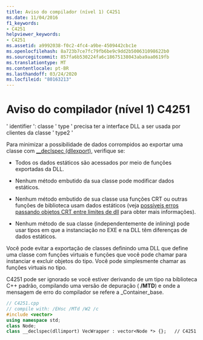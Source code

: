 ```yaml
---
title: Aviso do compilador (nível 1) C4251
ms.date: 11/04/2016
f1_keywords:
- C4251
helpviewer_keywords:
- C4251
ms.assetid: a9992038-f0c2-4fc4-a9be-4509442cbc1e
ms.openlocfilehash: 8a723b7ce7fc79fb6be9c9dd2b500631098622b0
ms.sourcegitcommit: 857fa6b530224fa6c18675138043aba9aa0619fb
ms.translationtype: MT
ms.contentlocale: pt-BR
ms.lasthandoff: 03/24/2020
ms.locfileid: "80163213"
---
```

# <a name="compiler-warning-level-1-c4251"></a>Aviso do compilador (nível 1) C4251

' identifier ': classe ' type ' precisa ter a interface DLL a ser usada por clientes da classe ' type2 '

Para minimizar a possibilidade de dados corrompidos ao exportar uma classe com [__declspec (dllexport)](../../cpp/dllexport-dllimport.md), verifique se:

- Todos os dados estáticos são acessados por meio de funções exportadas da DLL.

- Nenhum método embutido da sua classe pode modificar dados estáticos.

- Nenhum método embutido de sua classe usa funções CRT ou outras funções de biblioteca usam dados estáticos (veja [possíveis erros passando objetos CRT entre limites de dll](../../c-runtime-library/potential-errors-passing-crt-objects-across-dll-boundaries.md) para obter mais informações).

- Nenhum método de sua classe (independentemente de inlining) pode usar tipos em que a instanciação no EXE e na DLL têm diferenças de dados estáticos.

Você pode evitar a exportação de classes definindo uma DLL que define uma classe com funções virtuais e funções que você pode chamar para instanciar e excluir objetos do tipo.  Você pode simplesmente chamar as funções virtuais no tipo.

C4251 pode ser ignorado se você estiver derivando de um tipo na biblioteca C++ padrão, compilando uma versão de depuração ( **/MTD**) e onde a mensagem de erro do compilador se refere a _Container_base.

```cpp
// C4251.cpp
// compile with: /EHsc /MTd /W2 /c
#include <vector>
using namespace std;
class Node;
class __declspec(dllimport) VecWrapper : vector<Node *> {};   // C4251
```
